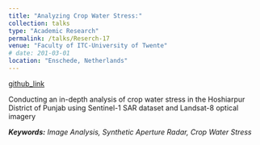 ```yaml
---
title: "Analyzing Crop Water Stress:"
collection: talks
type: "Academic Research"
permalink: /talks/Reserch-17
venue: "Faculty of ITC-University of Twente"
# date: 201-03-01
location: "Enschede, Netherlands"
---
```


[github_link](https://github.com/omkarjadhav296)

Conducting an in-depth analysis of crop water stress in the Hoshiarpur District 
of Punjab using Sentinel-1 SAR dataset and Landsat-8 optical imagery

___Keywords:__  Image Analysis, Synthetic Aperture Radar, Crop Water Stress_